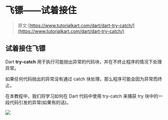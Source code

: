 # 飞镖——试着接住

> 原文:[https://www.tutorialkart.com/dart/dart-try-catch/](https://www.tutorialkart.com/dart/dart-try-catch/)

## 试着接住飞镖

Dart **try-catch** 用于执行可能抛出异常的代码块，并在不终止程序的情况下处理异常。

如果任何代码抛出的异常没有通过 catch 块处理，那么程序可能会因为异常而终止。

在本教程中，我们将学习如何在 Dart 代码中使用 try-catch 来捕获 try 块中的一段代码引发的异常(如果有的话)。

[![](../Images/925da31b32d6bc3827932f6c8afb11bb.png)](https://www.tutorialkart.com/)